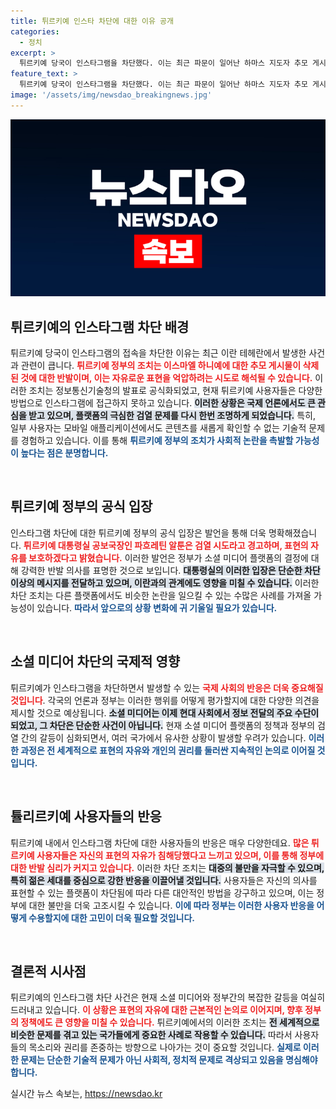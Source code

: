 ```yaml
---
title: 튀르키예 인스타 차단에 대한 이유 공개
categories:
  - 정치
excerpt: >
  튀르키예 당국이 인스타그램을 차단했다. 이는 최근 파문이 일어난 하마스 지도자 추모 게시물 삭제에 대한 반발로 해석된다. 대통령실은 명백한 검열이라고 비판하며, 플랫폼을 향한 표현의 자유를 지킬 것이라고 강조했다.
feature_text: >
  튀르키예 당국이 인스타그램을 차단했다. 이는 최근 파문이 일어난 하마스 지도자 추모 게시물 삭제에 대한 반발로 해석된다. 대통령실은 명백한 검열이라고 비판하며, 플랫폼을 향한 표현의 자유를 지킬 것이라고 강조했다.
image: '/assets/img/newsdao_breakingnews.jpg'
---
```


<p><img src="/assets/img/newsdao_breakingnews.jpg" alt="bookingtag 속보" /></p>

<h2 data-ke-size="size26">튀르키예의 인스타그램 차단 배경</h2>

<p data-ke-size="size16">튀르키예 당국이 인스타그램의 접속을 차단한 이유는 최근 이란 테헤란에서 발생한 사건과 관련이 큽니다. <b><span style="color: #ee2323;">튀르키예 정부의 조치는 이스마엘 하니예에 대한 추모 게시물이 삭제된 것에 대한 반발이며, 이는 자유로운 표현을 억압하려는 시도로 해석될 수 있습니다.</span></b> 이러한 조치는 정보통신기술청의 발표로 공식화되었고, 현재 튀르키예 사용자들은 다양한 방법으로 인스타그램에 접근하지 못하고 있습니다. <b><span style="background-color: #21538527;">이러한 상황은 국제 언론에서도 큰 관심을 받고 있으며, 플랫폼의 극심한 검열 문제를 다시 한번 조명하게 되었습니다.</span></b> 특히, 일부 사용자는 모바일 애플리케이션에서도 콘텐츠를 새롭게 확인할 수 없는 기술적 문제를 경험하고 있습니다. 이를 통해 <b><span style="color: #1a5490;">튀르키예 정부의 조치가 사회적 논란을 촉발할 가능성이 높다는 점은 분명합니다.</span></b></p>

<p data-ke-size="size16">&nbsp;</p>

<h2 data-ke-size="size26">튀르키예 정부의 공식 입장</h2>

<p data-ke-size="size16">인스타그램 차단에 대한 튀르키예 정부의 공식 입장은 발언을 통해 더욱 명확해졌습니다. <b><span style="color: #ee2323;">튀르키예 대통령실 공보국장인 파흐레틴 알툰은 검열 시도라고 경고하며, 표현의 자유를 보호하겠다고 밝혔습니다.</span></b> 이러한 발언은 정부가 소셜 미디어 플랫폼의 결정에 대해 강력한 반발 의사를 표명한 것으로 보입니다. <b><span style="background-color: #21538527;">대통령실의 이러한 입장은 단순한 차단 이상의 메시지를 전달하고 있으며, 이란과의 관계에도 영향을 미칠 수 있습니다.</span></b> 이러한 차단 조치는 다른 플랫폼에서도 비슷한 논란을 일으킬 수 있는 수많은 사례를 가져올 가능성이 있습니다. <b><span style="color: #1a5490;">따라서 앞으로의 상황 변화에 귀 기울일 필요가 있습니다.</span></b></p>

<p data-ke-size="size16">&nbsp;</p>

<h2 data-ke-size="size26">소셜 미디어 차단의 국제적 영향</h2>

<p data-ke-size="size16">튀르키예가 인스타그램을 차단하면서 발생할 수 있는 <b><span style="color: #ee2323;">국제 사회의 반응은 더욱 중요해질 것입니다</span></b>. 각국의 언론과 정부는 이러한 행위를 어떻게 평가할지에 대한 다양한 의견을 제시할 것으로 예상됩니다. <b><span style="background-color: #21538527;">소셜 미디어는 이제 현대 사회에서 정보 전달의 주요 수단이 되었고, 그 차단은 단순한 사건이 아닙니다.</span></b> 현재 소셜 미디어 플랫폼의 정책과 정부의 검열 간의 갈등이 심화되면서, 여러 국가에서 유사한 상황이 발생할 우려가 있습니다. <b><span style="color: #1a5490;">이러한 과정은 전 세계적으로 표현의 자유와 개인의 권리를 둘러싼 지속적인 논의로 이어질 것입니다.</span></b></p>

<p data-ke-size="size16">&nbsp;</p>

<h2 data-ke-size="size26">튤리르키예 사용자들의 반응</h2>

<p data-ke-size="size16">튀르키예 내에서 인스타그램 차단에 대한 사용자들의 반응은 매우 다양한데요. <b><span style="color: #ee2323;">많은 튀르키예 사용자들은 자신의 표현의 자유가 침해당했다고 느끼고 있으며, 이를 통해 정부에 대한 반발 심리가 커지고 있습니다.</span></b> 이러한 차단 조치는 <b><span style="background-color: #21538527;">대중의 불만을 자극할 수 있으며, 특히 젊은 세대를 중심으로 강한 반응을 이끌어낼 것입니다.</span></b> 사용자들은 자신의 의사를 표현할 수 있는 플랫폼이 차단됨에 따라 다른 대안적인 방법을 강구하고 있으며, 이는 정부에 대한 불만을 더욱 고조시킬 수 있습니다. <b><span style="color: #1a5490;">이에 따라 정부는 이러한 사용자 반응을 어떻게 수용할지에 대한 고민이 더욱 필요할 것입니다.</span></b></p>

<p data-ke-size="size16">&nbsp;</p>

<h2 data-ke-size="size26">결론적 시사점</h2>

<p data-ke-size="size16">튀르키예의 인스타그램 차단 사건은 현재 소셜 미디어와 정부간의 복잡한 갈등을 여실히 드러내고 있습니다. <b><span style="color: #ee2323;">이 상황은 표현의 자유에 대한 근본적인 논의로 이어지며, 향후 정부의 정책에도 큰 영향을 미칠 수 있습니다.</span></b> 튀르키예에서의 이러한 조치는 <b><span style="background-color: #21538527;">전 세계적으로 비슷한 문제를 겪고 있는 국가들에게 중요한 사례로 작용할 수 있습니다.</span></b> 따라서 사용자들의 목소리와 권리를 존중하는 방향으로 나아가는 것이 중요할 것입니다. <b><span style="color: #1a5490;">실제로 이러한 문제는 단순한 기술적 문제가 아닌 사회적, 정치적 문제로 격상되고 있음을 명심해야 합니다.</span></b></p>
실시간 뉴스 속보는, <a href="https://newsdao.kr" rel="dofollow">https://newsdao.kr</a>


